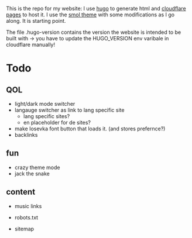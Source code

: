 This is the repo for my website:
I use [hugo](https://gohugo.io) to generate html and [cloudflare pages](https://pages.cloudflare.com/) to host it.
I use the [smol theme](https://themes.gohugo.io/themes/smol/) with some modifications as I go 
along. It is starting point.

The file .hugo-version contains the version the website is intended to be built with 
-> you have to update the HUGO_VERSION env varibale in cloudflare manually!

# Todo
## QOL
- light/dark mode switcher
- langauge switcher as link to lang specific site
  - lang specific sites?
  - en placeholder for de sites?
- make Iosevka font button that loads it. (and stores prefernce?)
- backlinks

## fun
- crazy theme mode
- jack the snake

## content
- music links

- robots.txt
- sitemap



